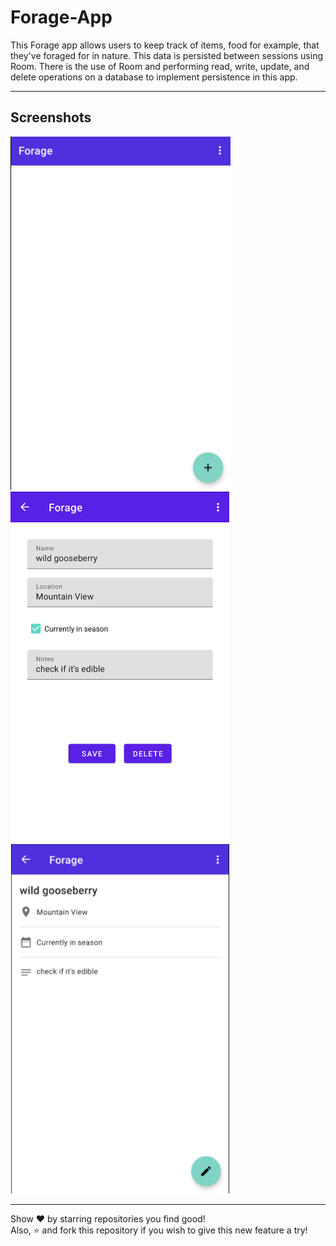 # Forage-App
This Forage app allows users to keep track of items, food for example, that they've foraged for in nature. This data is persisted between sessions using Room. There is the use of Room and performing read, write, update, and delete operations on a database to implement persistence in this app.
<hr>
<h2>Screenshots</h2>
<img src="https://github.com/AnchalPandey29/Forage-App/blob/main/1.png"  >
<br>
<img src="https://github.com/AnchalPandey29/Forage-App/blob/main/2.png" height="50%" width="350px">
<img src="https://github.com/AnchalPandey29/Forage-App/blob/main/3.png" height="50%" width="350px">
<hr>
Show ❤️ by starring repositories you find good!<br>
Also, ⭐️ and fork this repository if you wish to give this new feature a try!

